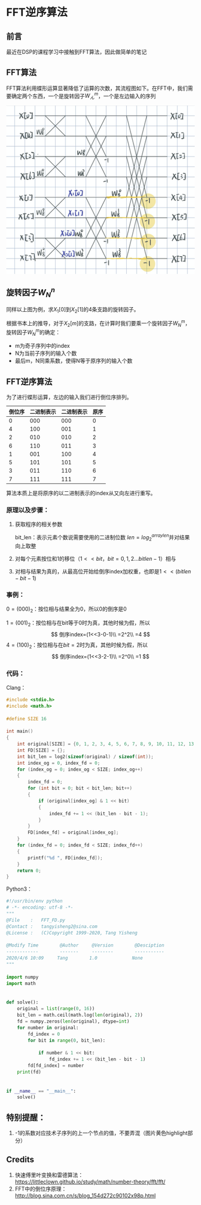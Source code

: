 # FFT逆序算法

## 前言

最近在DSP的课程学习中接触到FFT算法，因此做简单的笔记

## FFT算法

FFT算法利用蝶形运算显著降低了运算的次数，其流程图如下。在FFT中，我们需要确定两个东西，一个是旋转因子$W^m_ん$，一个是左边输入的序列

![image-20200406113229517](assets/image-20200406113229517.png)

## 旋转因子$W^n_N$

同样以上图为例，求$X_1[0]$到$X_2[1]$的4条支路的旋转因子。

根据书本上的推导，对于$X_2[m]$的支路，在计算时我们要乘一个旋转因子$W^m_N$，旋转因子$W^m_N$的确定：

- m为奇子序列中的index
- N为当前子序列的输入个数
- 最后m，N同乘系数，使得N等于原序列的输入个数

## FFT逆序算法

为了进行蝶形运算，左边的输入我们进行倒位序排列。

| 倒位序 | 二进制表示 | 二进制表示 | 原序 |
| ------ | ---------- | ---------- | ---- |
| 0      | 000        | 000        | 0    |
| 4      | 100        | 001        | 1    |
| 2      | 010        | 010        | 2    |
| 6      | 110        | 011        | 3    |
| 1      | 001        | 100        | 4    |
| 5      | 101        | 101        | 5    |
| 3      | 011        | 110        | 6    |
| 7      | 111        | 111        | 7    |

算法本质上是将原序的以二进制表示的index从又向左进行重写。

### 原理以及步骤：

1. 获取程序的相关参数

   bit_len：表示元素个数说需要使用的二进制位数 $len=log_2^{arraylen}$并对结果向上取整

2. 对每个元素按位和1的移位（$1 << bit，bit = 0,1,2…bitlen-1$）相与
3. 对相与结果为真的，从最高位开始给倒序index加权重，也即是$1<<(bitlen -bit-1)$

###  事例：

$0=(000)_2$：按位相与结果全为0，所以0的倒序是0

$1=(001)_2$：按位相与在bit等于0时为真，其他时候为假，所以
$$
倒序index=(1<<3-0-1)\\
=2^2\\
=4
$$
$4=(100)_2$：按位相与在$bit=2$时为真，其他时候为假，所以
$$
倒序index=(1<<3-2-1)\\
=2^0\\
=1
$$

### 代码：

Clang：

```c
#include <stdio.h>
#include <math.h>

#define SIZE 16

int main()
{
    int original[SIZE] = {0, 1, 2, 3, 4, 5, 6, 7, 8, 9, 10, 11, 12, 13, 14, 15};
    int FD[SIZE] = {};
    int bit_len = log2(sizeof(original) / sizeof(int));
    int index_og = 0, index_fd = 0;
    for (index_og = 0; index_og < SIZE; index_og++)
    {
        index_fd = 0;
        for (int bit = 0; bit < bit_len; bit++)
        {
            if (original[index_og] & 1 << bit)
            {
                index_fd += 1 << (bit_len - bit - 1);
            }
        }
        FD[index_fd] = original[index_og];
    }
    for (index_fd = 0; index_fd < SIZE; index_fd++)
    {
        printf("%d ", FD[index_fd]);
    }
    return 0;
}

```

Python3：

```python
#!/usr/bin/env python
# -*- encoding: utf-8 -*-
"""
@File    :   FFT_FD.py
@Contact :   tangyisheng2@sina.com
@License :   (C)Copyright 1999-2020, Tang Yisheng

@Modify Time        @Author     @Version        @Desciption
------------        -------     --------        -----------
2020/4/6 10:09     Tang        1.0             None
"""

import numpy
import math


def solve():
    original = list(range(0, 16))
    bit_len = math.ceil(math.log(len(original), 2))
    fd = numpy.zeros(len(original), dtype=int)
    for number in original:
        fd_index = 0
        for bit in range(0, bit_len):

            if number & 1 << bit:
                fd_index += 1 << (bit_len - bit - 1)
        fd[fd_index] = number
    print(fd)


if __name__ == "__main__":
    solve()

```

## 特别提醒：

1. -1的系数对应技术子序列的上一个节点的值，不要弄混（图片黄色highlight部分）

## Credits

1. 快速傅里叶变换和雷德算法：https://littleclown.github.io/study/math/number-theory/fft/fft/
2. FFT中的倒位序原理：http://blog.sina.com.cn/s/blog_154d272c90102x98p.html